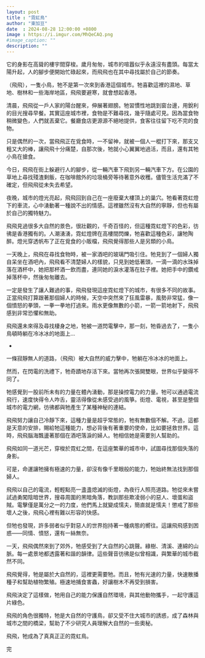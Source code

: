 ```yaml
---
layout: post
title : "霓虹鳥"
author: "東加豆"
date  : 2024-08-28 12:00:00 +0800
image : https://i.imgur.com/MhQeCAQ.png
#image_caption: ""
description: ""
---
```


它的身影在高聳的樓宇間穿梭。歲月匆匆，城市的喧囂似乎永遠沒有盡頭。每當太陽升起，人的腳步便開始忙碌起來，而飛飛也在其中尋找屬於自己的節奏。

<!--more-->

（飛飛），一隻小鳥，牠不是第一次來到香港這個城市。牠喜歡這裡的濕地、草地、樹林和一些海岸地區，飛飛要避寒，就會想起香港。

清晨，飛飛從一戶人家的陽台醒來，伸展著翅膀。牠習慣性地跳到窗台邊，用銳利的目光搜尋早餐。其實這座城市裡，食物是不難尋找，幾乎隨處可見。因為當食物稍微變色，人們就丟棄它。餐廳食店更源源不絕地提供，食客往往留下吃不完的食物。

只是偶然的一次，當飛飛正在覓食時，一不留神，就被一個人一棍打下來，那支又粗又大的棒，讓飛飛十分痛楚，自那次後，牠就小心翼翼地過活，而且，還有其牠小鳥在搶食。

今日，飛飛在街上躲避行人的腳步，從一輛汽車下飛到另一輛汽車下方。在公園的草地上尋找殘渣剩飯，在咖啡館外的垃圾桶旁等待著意外收穫。儘管生活充滿了不確定，但飛飛從未失去希望。

夜晚，城市的燈光亮起，飛飛回到自己在一座廢棄大樓頂上的巢穴。牠看著霓虹燈下的車流，心中湧動著一種說不出的情感。這裡雖然沒有大自然的寧靜，但也有屬於自己的獨特魅力。

飛飛見過很多大自然的景色，很壯觀的，千奇百怪的，但這種霓虹燈下的色彩，彷彿是香港獨有的。人潮湧湧，霓虹燈牌在高樓間閃爍，牠喜歡這種色彩，讓牠陶醉。燈光穿透帆布了正在覓食的小販檔，飛飛覺得那些人是另類的小鳥。

一天晚上，飛飛在尋找食物時，被一家酒吧的玻璃門吸引住。牠見到了一個婦人獨自呆坐在酒吧內，飛飛看不清楚婦人的樣貌，只見到她低著頭，一滴一滴的水珠掉落在酒杯中，她把那杯酒一飲而盡，連同她的淚水灌落在肚子裡。她把手中的鑽戒掉落杯中，然後匆匆離去。

一定是發生了讓人難過的事，飛飛發現這座霓虹燈下的城市，有很多不同的故事。正當飛飛打算跟著那個婦人的時候，天空中突然來了狂風雷暴，風勢非常猛，像一個憤怒的拳頭，一拳一拳地打過來。雨水更像無數的小箭，一箭一箭地射下，飛飛感到非常恐懼和無助。

飛飛還未來得及尋找棲身之地，牠被一道閃電擊中，那一刻，牠昏過去了，一隻小鳥頓時躺在冷冰冰的地面上...

-

一條寂靜無人的道路，（飛飛）被大自然的威力擊中，牠躺在冷冰冰的地面上。

然而，在閃電的洗禮下，牠奇蹟地存活下來。當牠再次張開雙眼，世界似乎變得不同了。

牠感覺到一股前所未有的力量在體內湧動，那是操控電力的力量。牠可以通過電流飛行，速度快得令人咋舌，靈活得像從未感受過的風箏。街燈、電視，甚至是整個城市的電力網，彷彿都與牠產生了某種神秘的連結。

飛飛努力讓自己冷靜下來，這種力量是超乎常態的，牠有無數個不解。不過，這都是天意的安排，賜給牠這種能力，想必背後有著重要的使命，比如要拯救世界。這時，飛飛腦海飄盪著那個在酒吧落淚的婦人。牠相信她是需要別人幫助的。

飛飛如同一道光芒，穿梭於霓虹之間，在這座繁華的城市中，試圖尋找那個失落的身影。

可是，命運讓牠擁有極速的力量，卻沒有像千里眼般的能力，牠始終無法找到那個婦人。

飛飛以自己的電流，輕輕點亮一盞盞熄滅的街燈，為夜行人照亮道路。牠從來未嘗試過勇闖陰暗世界，搜尋周圍的黑暗角落，教訓那些欺凌弱小的惡人、壞蛋和盜賊。電擊僅是萬分之一的力度，他們馬上就變成懦夫，簡直就是懦夫！懲戒了那些壞人之後，飛飛心裡有難以形容的快感。

但牠也發現，許多弱者似乎對惡人的世界抱持著一種病態的嚮往。這讓飛飛感到困惑——同情、憤怒，還有一絲無奈。

一天，飛飛偶然來到了郊外，牠感受到了大自然的心跳聲。綠樹、清溪、連綿的山脈。每一處景地都透露著和諧的韻律。這些聲音彷彿是似曾相識，與繁華的城市截然不同。

飛飛覺得，牠是屬於大自然的，這裡更需要牠。而且，牠有光速的力量，快速散播種子和幫助植物繁殖。極速地捕食害蟲，好讓樹木不再受到損害。

飛飛決定了這樣做，牠用自己的能力保護自然環境，與其他動物攜手，一起守護這片綠色。

飛飛的角色很獨特，牠是大自然的守護鳥，卻又受不住大城市的誘惑，成了森林與城市之間的橋梁，幫助了不少研究人員理解大自然的一些奧秘。

飛飛，牠成為了真真正正的霓虹鳥。

完

<!--END-->